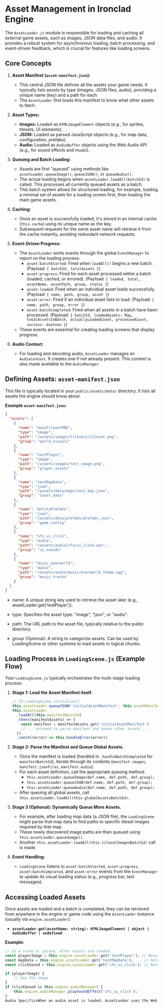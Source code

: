 # Asset Management in Ironclad Engine

The `AssetLoader.js` module is responsible for loading and caching all external game assets, such as images, JSON data files, and audio. It provides a robust system for asynchronous loading, batch processing, and event-driven feedback, which is crucial for features like loading screens.

## Core Concepts

1. **Asset Manifest (`asset-manifest.json`):**

   - This central JSON file defines all the assets your game needs. It typically lists assets by type (images, JSON files, audio), providing a unique name (key) and a path for each.
   - The `AssetLoader` first loads this manifest to know what other assets to fetch.

2. **Asset Types:**

   - **Images:** Loaded as `HTMLImageElement` objects (e.g., for sprites, tilesets, UI elements).
   - **JSON:** Loaded as parsed JavaScript objects (e.g., for map data, configuration, prefabs).
   - **Audio:** Loaded as `AudioBuffer` objects using the Web Audio API (e.g., for sound effects and music).

3. **Queuing and Batch Loading:**

   - Assets are first "queued" using methods like `assetLoader.queueImage()`, `queueJSON()`, or `queueAudio()`.
   - The actual loading begins when `assetLoader.loadAll(batchId)` is called. This processes all currently queued assets as a batch.
   - This batch system allows for structured loading, for example, loading a minimal set of assets for a loading screen first, then loading the main game assets.

4. **Caching:**

   - Once an asset is successfully loaded, it's stored in an internal cache (`this.cache`) using its unique name as the key.
   - Subsequent requests for the same asset name will retrieve it from the cache instantly, avoiding redundant network requests.

5. **Event-Driven Progress:**

   - The `AssetLoader` emits events through the global `EventManager` to report on the loading process:
     - `asset:batchStarted`: Fired when `loadAll()` begins a new batch. (Payload: `{ batchId, totalAssets }`)
     - `asset:progress`: Fired for each asset processed within a batch (loaded, cached, or errored). (Payload: `{ loaded, total, assetName, assetPath, group, status }`)
     - `asset:loaded`: Fired when an individual asset loads successfully. (Payload: `{ name, path, group, asset }`)
     - `asset:error`: Fired if an individual asset fails to load. (Payload: `{ name, path, group, error }`)
     - `asset:batchCompleted`: Fired when all assets in a batch have been processed. (Payload: `{ batchId, loadedAssets: Map, totalAssetsInBatch, actuallyLoadedCount, processedCount, success: boolean }`)
   - These events are essential for creating loading screens that display progress.

6. **Audio Context:**
   - For loading and decoding audio, `AssetLoader` manages an `AudioContext`. It creates one if not already present. This context is also made available to the `AudioManager`.

## Defining Assets: `asset-manifest.json`

This file is typically located in your `public/assets/data/` directory. It lists all assets the engine should know about.

**Example `asset-manifest.json`:**

```json
{
  "assets": [
    {
      "name": "mainTilesetPNG",
      "type": "image",
      "path": "/assets/images/tilesets/tileset.png",
      "group": "world_visuals"
    },
    {
      "name": "testPlayer",
      "type": "image",
      "path": "/assets/images/test_image.png",
      "group": "player_assets"
    },
    {
      "name": "testMapData",
      "type": "json",
      "path": "/assets/data/maps/test_map.json",
      "group": "level_data"
    },
    {
      "name": "entityPrefabs",
      "type": "json",
      "path": "/assets/data/prefabs/prefabs.json",
      "group": "game_config"
    },
    {
      "name": "sfx_ui_click",
      "type": "audio",
      "path": "/assets/audio/sfx/ui_click.wav",
      "group": "ui_sounds"
    },
    {
      "name": "music_overworld",
      "type": "audio",
      "path": "/assets/audio/music/overworld_theme.ogg",
      "group": "music_tracks"
    }
  ]
}
```

- name: A unique string key used to retrieve the asset later (e.g., assetLoader.get('testPlayer')).

- type: Specifies the asset type: "image", "json", or "audio".

- path: The URL path to the asset file, typically relative to the public directory.

- group (Optional): A string to categorize assets. Can be used by LoadingScene or other systems to load assets in logical chunks.

## Loading Process in `LoadingScene.js` (Example Flow)

Your `LoadingScene.js` typically orchestrates the multi-stage loading process:

1. **Stage 1: Load the Asset Manifest itself.**

   ```javascript
   // In LoadingScene.initialize()
   this.assetLoader.queueJSON('initialAssetManifest', this.assetManifestPath, 'manifest_group')
   this.assetLoader
     .loadAll(this.manifestBatchId)
     .then((manifestAssets) => {
       const manifest = manifestAssets.get('initialAssetManifest')
       // ... proceed to parse manifest and queue other assets ...
     })
     .catch((error) => this.handleError(error))
   ```

2. **Stage 2: Parse the Manifest and Queue Global Assets.**

   - Once the manifest is loaded (handled in `_handleBatchCompleted` for `manifestBatchId`), iterate through its contents (`manifest.images`, `manifest.jsonFiles`, `manifest.audio`).
   - For each asset definition, call the appropriate queuing method:
     - `this.assetLoader.queueImage(def.name, def.path, def.group);`
     - `this.assetLoader.queueJSON(def.name, def.path, def.group);`
     - `this.assetLoader.queueAudio(def.name, def.path, def.group);`
   - After queuing all global assets, call `this.assetLoader.loadAll(this.globalAssetsBatchId)`.

3. **Stage 3 (Optional): Dynamically Queue More Assets.**

   - For example, after loading map data (a JSON file), the `LoadingScene` might parse that map data to find paths to specific tileset images required by that map.
   - These newly discovered image paths are then queued using `this.assetLoader.queueImage()`.
   - Another `this.assetLoader.loadAll(this.tilesetImagesBatchId)` call is made.

4. **Event Handling:**
   - `LoadingScene` listens to `asset:batchStarted`, `asset:progress`, `asset:batchCompleted`, and `asset:error` events from the `EventManager` to update its visual loading status (e.g., progress bar, text messages).

## Accessing Loaded Assets

Once assets are loaded and a batch is completed, they can be retrieved from anywhere in the engine or game code using the `AssetLoader` instance (usually via `engine.assetLoader`):

- **`assetLoader.get(assetName: string): HTMLImageElement | object | AudioBuffer | undefined`**

**Example:**

```javascript
// In a scene or system, after assets are loaded:
const playerImage = this.engine.assetLoader.get('testPlayer'); // Returns HTMLImageElement
const mapData = this.engine.assetLoader.get('testMapData');     // Returns parsed JSON object
const clickSound = this.engine.assetLoader.get('sfx_ui_click'); // Returns AudioBuffer

if (playerImage) {
    // Use the image
}
if (clickSound && this.engine.audioManager) {
    this.engine.audioManager.playSoundEffect('sfx_ui_click');
}
Audio SpecificsWhen an audio asset is loaded, AssetLoader uses the Web Audio API to fetch it as an ArrayBuffer and then decodes it into an AudioBuffer.This AudioBuffer is what's stored in the cache and retrieved by assetLoader.get().The AudioManager then uses these AudioBuffers to create playable audio sources.The AssetLoader manages a single AudioContext. This context is created on the first demand (either by _loadAudio or if AudioManager requests it via assetLoader.audioContext).The AssetLoader.destroy() method will attempt to close this AudioContext to release audio system resources.LifecycleInitialization: The AssetLoader is instantiated by IroncladEngine.Destruction: AssetLoader.destroy() should be called when the engine shuts down to clear the cache and close the AudioContext.The AssetLoader provides a comprehensive solution for managing your game's assets
```
